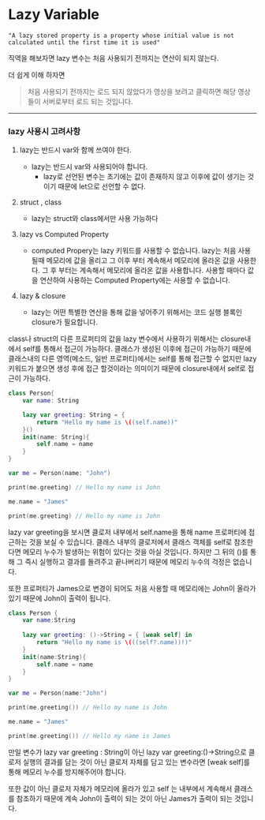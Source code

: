# Lazy Variable

```
"A lazy stored property is a property whose initial value is not calculated until the first time it is used"
```
직역을 해보자면 lazy 변수는 처음 사용되기 전까지는 연산이 되지 않는다.

더 쉽게 이해 하자면
> 처음 사용되기 전까지는 로드 되지 않았다가 영상을 보려고 클릭하면 해당 영상들이 서버로부터 로드 되는 것입니다.

---
### lazy 사용시 고려사항

1. lazy는 반드시 var와 함께 쓰여야 한다.

    - lazy는 반드시 var와 사용되어야 합니다. 
        - lazy로 선언된 변수는 초기에는 값이 존재하지 않고 이후에 값이 생기는 것이기 때문에 let으로 선언할 수 없다.
2. struct , class
    - lazy는 struct와 class에서만 사용 가능하다
3. lazy vs Computed Property
    - computed Propery는 lazy 키워드를 사용할 수 없습니다. lazy는 처음 사용될때 메모리에 값을 올리고 그 이후 부터 계속해서 메모리에 올라온 값을 사용한다. 그 후 부터는 계속해서 메모리에 올라온 값을 사용합니다. 사용할 때마다 값을 연산하여 사용하는 Computed Property에는 사용할 수 없습니다.
4. lazy & closure
    - lazy는 어떤 특별한 연산을 통해 값을 넣어주기 위해서는 코드 실행 블록인 closure가 필요합니다.

class나 struct의 다른 프로퍼티의 값을 lazy 변수에서 사용하기 위해서는 closure내에서 self를 통해서 접근이 가능하다. 클래스가 생성된 이후에 접근이 가능하기 때문에 클래스내의 다른 영역(메소드, 일반 프로퍼티)에서는 self를 통해 접근할 수 없지만 lazy키워드가 붙으면 생성 후에 접근 할것이라는 의미이기 때문에 closure내에서 self로 접근이 가능하다.
```swift
class Person{
    var name: String

    lazy var greeting: String = {
        return "Hello my name is \((self.name))"
    }()
    init(name: String){
        self.name = name
    }
}

var me = Person(name: "John")

print(me.greeting) // Hello my name is John

me.name = "James"

print(me.greeting) // Hello my name is John
```
lazy var greeting을 보시면 클로저 내부에서 self.name을 통해 name 프로퍼티에 접근하는 것을 보실 수 있습니다. 클래스 내부의 클로저에서 클래스 객체를 self로 참조한다면 메모리 누수가 발생하는 위험이 있다는 것을 아실 것입니다. 하지만 그 뒤의 ()를 통해 그 즉시 실행하고 결과를 돌려주고 끝나버리기 때문에 메모리 누수의 걱정은 없습니다.

또한 프로퍼티가 James으로 변경이 되어도 처음 사용할 때 메모리에는 John이 올라가 있기 때문에 John이 출력이 됩니다.
```swift
class Person {
    var name:String
    
    lazy var greeting: ()->String = { [weak self] in
        return "Hello my name is \(((self?.name))!)"
    }
    init(name:String){
        self.name = name
    }
}

var me = Person(name:"John")

print(me.greeting()) // Hello my name is John

me.name = "James"

print(me.greeting()) // Hello my name is James
```
만일 변수가 lazy var greeting : String이 아닌 lazy var greeting:()->String으로 클로저 실행의 결과를 담는 것이 아닌 클로저 자체를 담고 있는 변수라면 [weak self]를 통해 메모리 누수를 방지해주어야 합니다.

또한 값이 아닌 클로저 자체가 메모리에 올라가 있고 self 는 내부에서 계속해서 클래스를 참조하기 때문에 계속 John이 출력이 되는 것이 아닌 James가 출력이 되는 것입니다.